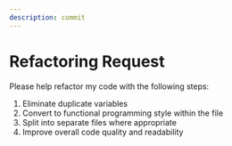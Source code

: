 ```yaml
---
description: commit
---
```


# Refactoring Request

Please help refactor my code with the following steps:

1. Eliminate duplicate variables
2. Convert to functional programming style within the file
3. Split into separate files where appropriate
4. Improve overall code quality and readability
